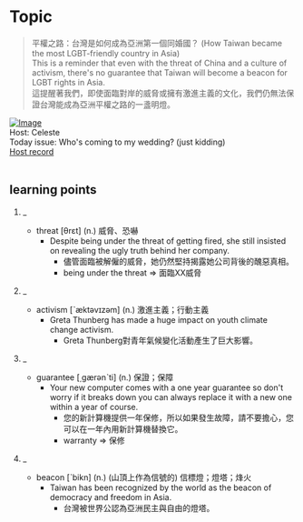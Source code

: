 # Topic

> 平權之路：台灣是如何成為亞洲第一個同婚國？ (How Taiwan became the most LGBT-friendly country in Asia) <br>
> This is a reminder that even with the threat of China and a culture of activism, there's no guarantee that Taiwan will become a beacon for LGBT rights in Asia. <br>
> 這提醒著我們，即使面臨對岸的威脅或擁有激進主義的文化，我們仍無法保證台灣能成為亞洲平權之路的一盞明燈。 <br>

[![Image](https://cdn.voicetube.com/assets/thumbnails/KdvxaRqr_CQ.jpg)](https://www.youtube.com/embed/KdvxaRqr_CQ?rel=0&showinfo=0&cc_load_policy=0&controls=1&autoplay=1&iv_load_policy=3&playsinline=1&wmode=transparent&start=374&end=385&enablejsapi=1&origin=https://tw.voicetube.com&widgetid=1)<br>
Host: Celeste
<br>Today issue: Who's coming to my wedding? (just kidding)
<br>
[Host record](https://cdn.voicetube.com/tmp/everyday_records/celeste.chen/3086.mp3)
<br><br>
## learning points
1. _
	* threat [θrɛt] (n.) 威脅、恐嚇
		- Despite being under the threat of getting fired, she still insisted on revealing the ugly truth behind her company.
			+ 儘管面臨被解僱的威脅，她仍然堅持揭露她公司背後的醜惡真相。
			+ being under the threat => 面臨XX威脅

2. _
	* activism [ˋæktəvɪzəm] (n.) 激進主義；行動主義
		- Greta Thunberg has made a huge impact on youth climate change activism.
			+ Greta Thunberg對青年氣候變化活動產生了巨大影響。

3. _
	* guarantee [͵gærənˋti] (n.) 保證；保障
		- Your new computer comes with a one year guarantee so don't worry if it breaks down you can always replace it with a new one within a year of course.
			+ 您的新計算機提供一年保修，所以如果發生故障，請不要擔心，您可以在一年內用新計算機替換它。
			+ warranty => 保修

4. _
	* beacon [ˋbikn] (n.) (山頂上作為信號的) 信標燈；燈塔；烽火
		- Taiwan has been recognized by the world as the beacon of democracy and freedom in Asia.
			+ 台灣被世界公認為亞洲民主與自由的燈塔。

